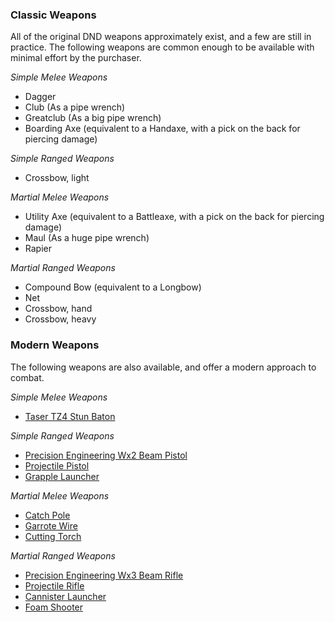 ### Classic Weapons
All of the original DND weapons approximately exist, and a few are still in practice.  The following weapons are common enough to be available with minimal effort by the purchaser.

*Simple Melee Weapons*
* Dagger
* Club (As a pipe wrench)
* Greatclub (As a big pipe wrench)
* Boarding Axe (equivalent to a Handaxe, with a pick on the back for piercing damage)

*Simple Ranged Weapons*
* Crossbow, light

*Martial Melee Weapons*
* Utility Axe (equivalent to a Battleaxe, with a pick on the back for piercing damage)
* Maul (As a huge pipe wrench)
* Rapier

*Martial Ranged Weapons*
* Compound Bow (equivalent to a Longbow)
* Net
* Crossbow, hand
* Crossbow, heavy

### Modern Weapons
The following weapons are also available, and offer a modern approach to combat.

*Simple Melee Weapons*
* [Taser TZ4 Stun Baton](./TZ4)

*Simple Ranged Weapons*
* [Precision Engineering Wx2 Beam Pistol](./PEWx2)
* [Projectile Pistol]()
* [Grapple Launcher]()

*Martial Melee Weapons*
* [Catch Pole]()
* [Garrote Wire]()
* [Cutting Torch]()
 
*Martial Ranged Weapons*
* [Precision Engineering Wx3 Beam Rifle](./PEWx3)
* [Projectile Rifle]()
* [Cannister Launcher]()
* [Foam Shooter]()

